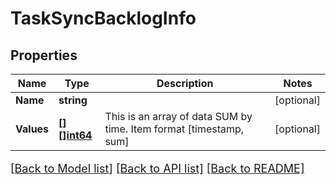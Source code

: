 # TaskSyncBacklogInfo

## Properties

Name | Type | Description | Notes
------------ | ------------- | ------------- | -------------
**Name** | **string** |  | [optional] 
**Values** | [**[][]int64**](array.md) | This is an array of data SUM by time. Item format [timestamp, sum] | [optional] 

[[Back to Model list]](../README.md#documentation-for-models) [[Back to API list]](../README.md#documentation-for-api-endpoints) [[Back to README]](../README.md)

<style>
     p, ul, ol, li { font-size: 18px !important;}
</style>


